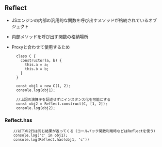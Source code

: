 ## Reflect

- JSエンジンの内部の汎用的な関数を呼び出すメソッドが格納されているオブジェクト

- 内部メソッドを呼び出す関数の格納場所
- Proxyと合わせて使用するため

        class C {
          constructor(a, b) {
            this.a = a;
            this.b = b;
          }
        }
        
        const obj1 = new C(1, 2);
        console.log(obj1);
        
        //上記の演算子を記述せずにインスタンス化を可能にする
        const obj2 = Reflect.construct(C, [1, 2]);
        console.log(obj2);

### Reflect.has
        //以下の2行は同じ結果が返ってくる（コールバック関数利用時などはReflectを使う）
        console.log('c' in obj1);
        console.log(Reflect.has(obj1, 'c'))
